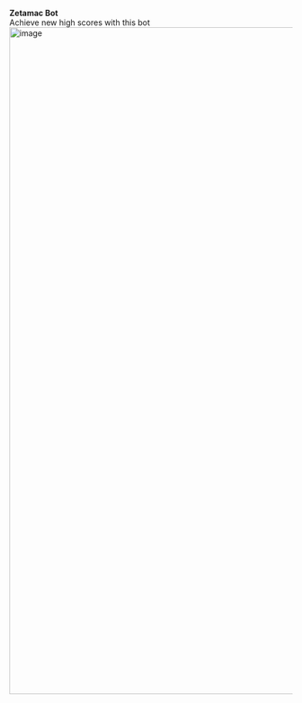 **Zetamac Bot**
<br>
Achieve new high scores with this bot
<img width="1187" alt="image" src="https://github.com/user-attachments/assets/4a9d4814-7135-4d90-8710-ea8aa56a7a18" />
